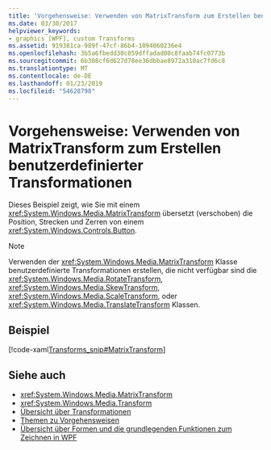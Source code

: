 ```yaml
---
title: 'Vorgehensweise: Verwenden von MatrixTransform zum Erstellen benutzerdefinierter Transformationen'
ms.date: 03/30/2017
helpviewer_keywords:
- graphics [WPF], custom Transforms
ms.assetid: 919381ca-989f-47cf-86b4-1094060236e4
ms.openlocfilehash: 3b5a6fbedd30c859dffadad00c8faab74fc0773b
ms.sourcegitcommit: 6b308cf6d627d78ee36dbbae8972a310ac7fd6c8
ms.translationtype: MT
ms.contentlocale: de-DE
ms.lasthandoff: 01/23/2019
ms.locfileid: "54628798"
---
```

# <a name="how-to-use-a-matrixtransform-to-create-custom-transforms"></a>Vorgehensweise: Verwenden von MatrixTransform zum Erstellen benutzerdefinierter Transformationen
Dieses Beispiel zeigt, wie Sie mit einem <xref:System.Windows.Media.MatrixTransform> übersetzt (verschoben) die Position, Strecken und Zerren von einem <xref:System.Windows.Controls.Button>.  
  
> [!NOTE]
>  Verwenden der <xref:System.Windows.Media.MatrixTransform> Klasse benutzerdefinierte Transformationen erstellen, die nicht verfügbar sind die <xref:System.Windows.Media.RotateTransform>, <xref:System.Windows.Media.SkewTransform>, <xref:System.Windows.Media.ScaleTransform>, oder <xref:System.Windows.Media.TranslateTransform> Klassen.  
  
## <a name="example"></a>Beispiel  
 [!code-xaml[Transforms_snip#MatrixTransform](../../../../samples/snippets/csharp/VS_Snippets_Wpf/Transforms_snip/CS/MatrixTransformExample.xaml#matrixtransform)]  
  
## <a name="see-also"></a>Siehe auch
- <xref:System.Windows.Media.MatrixTransform>
- <xref:System.Windows.Media.Transform>
- [Übersicht über Transformationen](../../../../docs/framework/wpf/graphics-multimedia/transforms-overview.md)
- [Themen zu Vorgehensweisen](../../../../docs/framework/wpf/graphics-multimedia/transformations-how-to-topics.md)
- [Übersicht über Formen und die grundlegenden Funktionen zum Zeichnen in WPF](../../../../docs/framework/wpf/graphics-multimedia/shapes-and-basic-drawing-in-wpf-overview.md)
